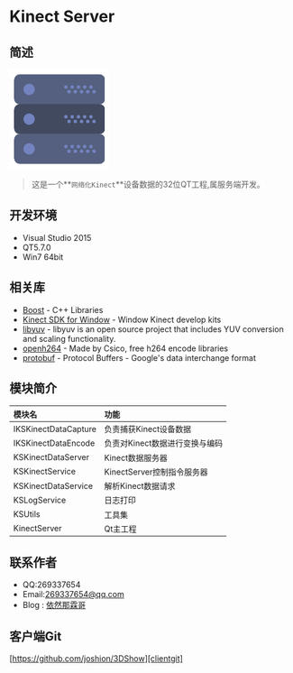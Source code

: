 # Kinect Server
## 简述
[![](icon.png)](https://github.com/jammgit/KinectServer "KinectServer")

> 这是一个**`网络化Kinect`**设备数据的32位QT工程,属服务端开发。

## 开发环境
* Visual Studio 2015
* QT5.7.0
* Win7 64bit

## 相关库
* [Boost](http://www.boost.org/) - C++ Libraries
* [Kinect SDK for Window](http://www.itellyou.cn/) - Window Kinect develop kits
* [libyuv](https://github.com/lemenkov/libyuv) - libyuv is an open source project that includes YUV conversion and scaling functionality.
* [openh264](http://www.openh264.org/) - Made by Csico, free h264 encode libraries
* [protobuf](https://github.com/google/protobuf/) - Protocol Buffers - Google's data interchange format

## 模块简介

| 模块名       				 |  功能  |
| :--------  				 | :---- |
| IKSKinectDataCapture       | 负责捕获Kinect设备数据	|
| IKSKinectDataEncode        | 负责对Kinect数据进行变换与编码   |
| KSKinectDataServer         | Kinect数据服务器    |
| KSKinectService        	 | KinectServer控制指令服务器    |
| KSKinectDataService        | 解析Kinect数据请求    |
| KSLogService        		 | 日志打印    |
| KSUtils        			 | 工具集   |
| KinectServer        		 | Qt主工程  |


## 联系作者
* QQ:269337654
* Email:269337654@qq.com
* Blog : [依然那霖哥](http://blog.csdn.net/jammg "依然那霖哥")


## 客户端Git
[https://github.com/joshion/3DShow][clientgit]



[clientgit]:https://github.com/joshion/3DShow "3DShow"

